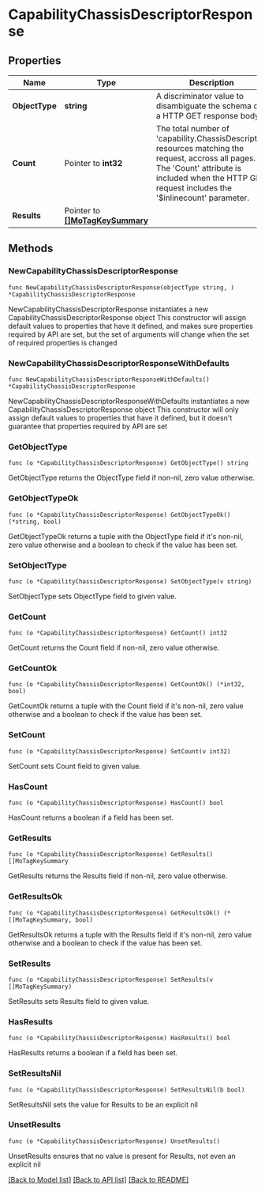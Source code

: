 # CapabilityChassisDescriptorResponse

## Properties

Name | Type | Description | Notes
------------ | ------------- | ------------- | -------------
**ObjectType** | **string** | A discriminator value to disambiguate the schema of a HTTP GET response body. | 
**Count** | Pointer to **int32** | The total number of &#39;capability.ChassisDescriptor&#39; resources matching the request, accross all pages. The &#39;Count&#39; attribute is included when the HTTP GET request includes the &#39;$inlinecount&#39; parameter. | [optional] 
**Results** | Pointer to [**[]MoTagKeySummary**](mo.TagKeySummary.md) |  | [optional] 

## Methods

### NewCapabilityChassisDescriptorResponse

`func NewCapabilityChassisDescriptorResponse(objectType string, ) *CapabilityChassisDescriptorResponse`

NewCapabilityChassisDescriptorResponse instantiates a new CapabilityChassisDescriptorResponse object
This constructor will assign default values to properties that have it defined,
and makes sure properties required by API are set, but the set of arguments
will change when the set of required properties is changed

### NewCapabilityChassisDescriptorResponseWithDefaults

`func NewCapabilityChassisDescriptorResponseWithDefaults() *CapabilityChassisDescriptorResponse`

NewCapabilityChassisDescriptorResponseWithDefaults instantiates a new CapabilityChassisDescriptorResponse object
This constructor will only assign default values to properties that have it defined,
but it doesn't guarantee that properties required by API are set

### GetObjectType

`func (o *CapabilityChassisDescriptorResponse) GetObjectType() string`

GetObjectType returns the ObjectType field if non-nil, zero value otherwise.

### GetObjectTypeOk

`func (o *CapabilityChassisDescriptorResponse) GetObjectTypeOk() (*string, bool)`

GetObjectTypeOk returns a tuple with the ObjectType field if it's non-nil, zero value otherwise
and a boolean to check if the value has been set.

### SetObjectType

`func (o *CapabilityChassisDescriptorResponse) SetObjectType(v string)`

SetObjectType sets ObjectType field to given value.


### GetCount

`func (o *CapabilityChassisDescriptorResponse) GetCount() int32`

GetCount returns the Count field if non-nil, zero value otherwise.

### GetCountOk

`func (o *CapabilityChassisDescriptorResponse) GetCountOk() (*int32, bool)`

GetCountOk returns a tuple with the Count field if it's non-nil, zero value otherwise
and a boolean to check if the value has been set.

### SetCount

`func (o *CapabilityChassisDescriptorResponse) SetCount(v int32)`

SetCount sets Count field to given value.

### HasCount

`func (o *CapabilityChassisDescriptorResponse) HasCount() bool`

HasCount returns a boolean if a field has been set.

### GetResults

`func (o *CapabilityChassisDescriptorResponse) GetResults() []MoTagKeySummary`

GetResults returns the Results field if non-nil, zero value otherwise.

### GetResultsOk

`func (o *CapabilityChassisDescriptorResponse) GetResultsOk() (*[]MoTagKeySummary, bool)`

GetResultsOk returns a tuple with the Results field if it's non-nil, zero value otherwise
and a boolean to check if the value has been set.

### SetResults

`func (o *CapabilityChassisDescriptorResponse) SetResults(v []MoTagKeySummary)`

SetResults sets Results field to given value.

### HasResults

`func (o *CapabilityChassisDescriptorResponse) HasResults() bool`

HasResults returns a boolean if a field has been set.

### SetResultsNil

`func (o *CapabilityChassisDescriptorResponse) SetResultsNil(b bool)`

 SetResultsNil sets the value for Results to be an explicit nil

### UnsetResults
`func (o *CapabilityChassisDescriptorResponse) UnsetResults()`

UnsetResults ensures that no value is present for Results, not even an explicit nil

[[Back to Model list]](../README.md#documentation-for-models) [[Back to API list]](../README.md#documentation-for-api-endpoints) [[Back to README]](../README.md)


